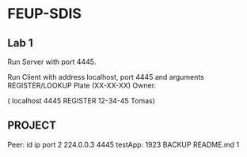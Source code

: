 # FEUP-SDIS

## Lab 1
Run Server with port 4445.

Run Client with address localhost, port 4445 and arguments REGISTER/LOOKUP Plate (XX-XX-XX) Owner. 

( localhost 4445 REGISTER 12-34-45 Tomas)


## PROJECT

Peer: id ip port 2 224.0.0.3 4445
testApp: 1923 BACKUP README.md 1
